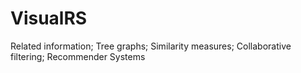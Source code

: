 # VisualRS
Related information; Tree graphs; Similarity measures; Collaborative filtering; Recommender Systems
